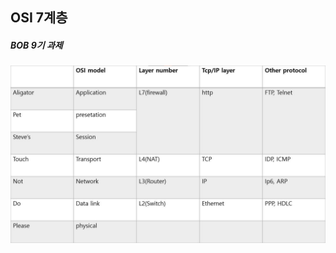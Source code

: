 ## OSI 7계층
##### BOB 9기 과제
![OSI7](https://raw.githubusercontent.com/bob-9th/OSI7/master/OSI7-PREVIEW.jpg)
